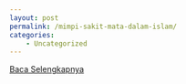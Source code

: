 ```yaml
---
layout: post
permalink: /mimpi-sakit-mata-dalam-islam/
categories:
    - Uncategorized
---
```


[Baca Selengkapnya](/04)
